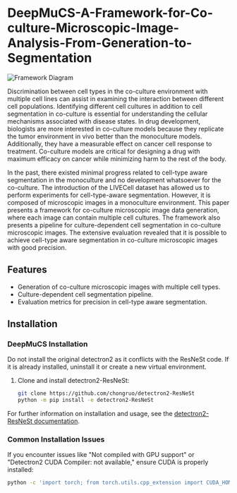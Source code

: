 # DeepMuCS-A-Framework-for-Co-culture-Microscopic-Image-Analysis-From-Generation-to-Segmentation

![Framework Diagram](images/framework_diagram.png)

Discrimination between cell types in the co-culture environment with multiple cell lines can assist in examining the interaction between different cell populations. Identifying different cell cultures in addition to cell segmentation in co-culture is essential for understanding the cellular mechanisms associated with disease states. In drug development, biologists are more interested in co-culture models because they replicate the tumor environment in vivo better than the monoculture models. Additionally, they have a measurable effect on cancer cell response to treatment. Co-culture models are critical for designing a drug with maximum efficacy on cancer while minimizing harm to the rest of the body.

In the past, there existed minimal progress related to cell-type aware segmentation in the monoculture and no development whatsoever for the co-culture. The introduction of the LIVECell dataset has allowed us to perform experiments for cell-type-aware segmentation. However, it is composed of microscopic images in a monoculture environment. This paper presents a framework for co-culture microscopic image data generation, where each image can contain multiple cell cultures. The framework also presents a pipeline for culture-dependent cell segmentation in co-culture microscopic images. The extensive evaluation revealed that it is possible to achieve cell-type aware segmentation in co-culture microscopic images with good precision.

## Features

- Generation of co-culture microscopic images with multiple cell types.
- Culture-dependent cell segmentation pipeline.
- Evaluation metrics for precision in cell-type aware segmentation.

## Installation

### DeepMuCS Installation

Do not install the original detectron2 as it conflicts with the ResNeSt code. If it is already installed, uninstall it or create a new virtual environment.

1. Clone and install detectron2-ResNeSt:
    ```bash
    git clone https://github.com/chongruo/detectron2-ResNeSt
    python -m pip install -e detectron2-ResNeSt
    ```

For further information on installation and usage, see the [detectron2-ResNeSt documentation](https://github.com/chongruo/detectron2-ResNeSt).

### Common Installation Issues

If you encounter issues like "Not compiled with GPU support" or "Detectron2 CUDA Compiler: not available," ensure CUDA is properly installed:
```bash
python -c 'import torch; from torch.utils.cpp_extension import CUDA_HOME; print(torch.cuda.is_available(), CUDA_HOME)'

